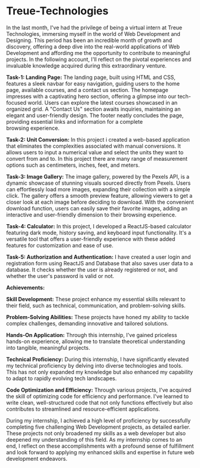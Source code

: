 # Treue-Technologies

In the last month, I've had the privilege of being a virtual intern at Treue Technologies, immersing myself in the world of Web Development and Designing. This period has been an incredible month of growth and discovery, offering a deep dive into the real-world applications of Web Development and affording me the opportunity to contribute to meaningful projects. In the following account, I'll reflect on the pivotal experiences and invaluable knowledge acquired during this extraordinary venture.

**Task-1: Landing Page:** The landing page, built using HTML and CSS, features a sleek navbar for easy navigation, guiding users to the home page, available courses, and a contact us section. The homepage impresses with a captivating hero section, offering a glimpse into our tech-focused world. Users can explore the latest courses showcased in an organized grid. A "Contact Us" section awaits inquiries, maintaining an elegant and user-friendly design. The footer neatly concludes the page, providing essential links and information for a complete browsing experience.

**Task-2: Unit Conversion:** In this project i created a web-based application that eliminates the complexities associated with manual conversions. It allows users to input a numerical value and select the units they want to convert from and to. In this project there are many range of measurement options such as centimeters, inches, feet, and meters.

**Task-3: Image Gallery:** The image gallery, powered by the Pexels API, is a dynamic showcase of stunning visuals sourced directly from Pexels. Users can effortlessly load more images, expanding their collection with a simple click. The gallery offers a smooth preview feature, allowing viewers to get a closer look at each image before deciding to download. With the convenient download function, users can easily save their favorite images, adding an interactive and user-friendly dimension to their browsing experience.

**Task-4: Calculator:** In this project, I developed a ReactJS-based calculator featuring dark mode, history saving, and keyboard input functionality. It's a versatile tool that offers a user-friendly experience with these added features for customization and ease of use.

**Task-5: Authorization and Authentication:** I have created a user login and registration form using ReactJS and Database that also saves user data to a database. It checks whether the user is already registered or not, and whether the user's password is valid or not.

**Achievements:**

**Skill Development:** These project enhance my essential skills relevant to their field, such as technical, communication, and problem-solving skills.

**Problem-Solving Abilities:** These projects have honed my ability to tackle complex challenges, demanding innovative and tailored solutions.

**Hands-On Application:** Through this internship, I've gained priceless hands-on experience, allowing me to translate theoretical understanding into tangible, meaningful projects.

**Technical Proficiency:** During this internship, I have significantly elevated my technical proficiency by delving into diverse technologies and tools. This has not only expanded my knowledge but also enhanced my capability to adapt to rapidly evolving tech landscapes.

**Code Optimization and Efficiency:** Through various projects, I've acquired the skill of optimizing code for efficiency and performance. I've learned to write clean, well-structured code that not only functions effectively but also contributes to streamlined and resource-efficient applications.

During my internship, I achieved a high level of proficiency by successfully completing five challenging Web Development projects, as detailed earlier. These projects not only broadened my skills as a web developer but also deepened my understanding of this field. As my internship comes to an end, I reflect on these accomplishments with a profound sense of fulfillment and look forward to applying my enhanced skills and expertise in future web development endeavors.
